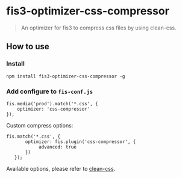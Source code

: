 fis3-optimizer-css-compressor
========

> An optimizer for fis3 to compress css files by using clean-css.


## How to use
 
### Install
 
```shell
npm install fis3-optimizer-css-compressor -g
```

### Add configure to `fis-conf.js`

```javasciprt
fis.media('prod').match('*.css', {
    optimizer: 'css-compressor'
});
```

Custom compress options:

```javasciprt
fis.match('*.css', {
       optimizer: fis.plugin('css-compressor', {
            advanced: true
       })
   });
```

Available options, please refer to [clean-css](https://github.com/jakubpawlowicz/clean-css).


